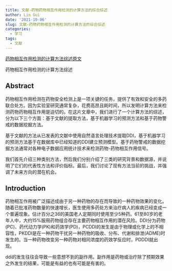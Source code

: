 ```yaml
---
title: 文献-药物药物相互作用检测的计算方法的综合综述
author: Lin Gui
date: '2021-10-06'
slug: 文献-药物药物相互作用检测的计算方法的综合综述
categories:
  - 学习
tags:
  - 文献
---
```


[药物相互作用检测的计算方法综述原文](https://sci-hub.se/downloads/2021-06-15/1a/qiu2021.pdf?rand=615c25ee7e50b?download=true)



药物相互作用检测的计算方法综述

## Abstract

药物相互作用检测在药物安全检测上是一项关键的任务，提供了有效和安全的多药联合处方。因为实验室研究通常复杂，花费高昂且耗时间，所以发明计算方法来检测药物药物相互作用是迫切的。在这片文章中，我们进行了一个计算方法的综述，分为以下三个方面：基于文献的提取方法，基于机器学习的预测方法和基于药物警戒的数据挖掘方法。

基于文献的方法从已发表的文献中使用自然语言处理技术提取DDI，基于机器学习的预测方法基于在数据库中已经知道的DDI建立预测模型。基于药物警戒的数据挖掘方法通常对各种电子数据应用统计技术来检测药物-药物相互作用信号。

我们首先介绍三种类别方法，然后我们分别介绍了三类的研究背景和数据源，并说明了它们的代表性方法和评价指标。最后，我们讨论了现有方法当前的挑战，并强调了未来方向的潜在机会。

## Introduction

药物相互作用被广泛描述成由于另一种药物的存在而导致的一种药物效果的变化。随着已批准药物数量的快速增长，医生使用多药处方来治疗病人的疾病已经变成一个普遍现象。估计百分之36的美国老人定期同时使用至少5种药。61至80岁的老年人中，大约15%服用药物组合存在主要药物相互作用的潜在风险。DDI分为药物(PC)、药代动力学(PK)和药效学(PD)，PCDDI的发生是由于物理或化学上的不相容性，PKDDI是在一种药物干扰另一种药物的吸收、分布、代谢和排泄(ADME)时发生的。当一种药物改变另一种药物对相同浓度的药效学反应时，PDDDI就出现。

ddi的发生往往会导致一些意想不到的副作用。副作用是药物或治疗除了预期效果之外发生的结果，可能是有益的也有可能是有害的。
